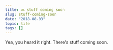 ```yaml
---
title: 🔜 stuff coming soon
slug: stuff-coming-soon
date: "2018-08-03"
topic: life
tags: []
---
```


Yea, you heard it right. There's stuff coming soon.
